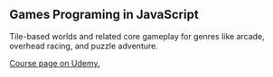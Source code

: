 ## Games Programing in JavaScript

Tile-based worlds and related core gameplay for genres like arcade, overhead racing, and puzzle adventure.

[Course page on Udemy.](https://www.udemy.com/course/how-to-program-games/)

